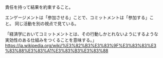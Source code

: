 責任を持って結果を約束すること。

エンゲージメントは「参加させる」ことで、コミットメントは「参加する」こと。
同じ活動を別の視点で見ている。

「経済学においてコミットメントとは、その行動しかとれないようにするような実効性のある仕組みをつくることを意味する。」
https://ja.wikipedia.org/wiki/%E3%82%B3%E3%83%9F%E3%83%83%E3%83%88%E3%83%A1%E3%83%B3%E3%83%88
